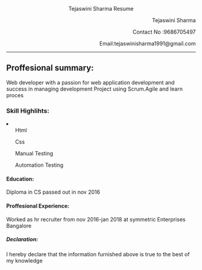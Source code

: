 <!DOCTYPE Html>
<html>
<head>
    <title></title>
  </head>
  <body>
    <p style="text-align:center">Tejaswini Sharma Resume</p>
    <p style="text-align:right">Tejaswini Sharma</p>
    <p style="text-align:right">Contact No :9686705497</p>
    <p style="text-align:right">Email:tejaswinisharma1991@gmail.com</p>
  <hr>
  <h2>Proffesional summary:</h2>
    <p>Web developer with a passion for web application development
    and success in managing development Project using Scrum.Agile and learn
    proces
       </p>
    <h3>Skill Highlihts:</h3>
      <li>
                <ul>Html</ul>
                <ul>Css</ul>
                <ul>Manual Testing</ul>
                <ul> Automation Testing</ul>
      </li>
    <h4>Education:</h4>
      <p>Diploma in CS passed out in nov 2016</p>
    <h4>Proffesional Experience:</h4>
              <p>Worked as hr recruiter from nov 2016-jan 2018 at symmetric Enterprises Bangalore</p>
      <h5>Declaration:</h5>
      <p>I hereby declare that the information furnished above is true to the best of my knowledge</p>

  </body>

</html>
